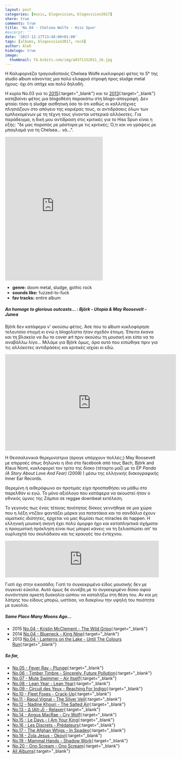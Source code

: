 ```yaml
---
layout: post
categories: [music, blogovision, blogovision2017]
share: true
comments: true
title: 'No.04 - Chelsea Wolfe - Hiss Spun'
#excerpt: ''
date: '2017-12-17T13:48:00+01:00'
tags: [albums, blogovision2017, rock]
author: Aleh
hidelogo: true
image:
  thumbnail: f4.bcbits.com/img/a0371152011_16.jpg
---
```

Η Καλιφορνέζα τραγουδοποιός Chelsea Wolfe κυκλοφορεί φέτος το 5° της studio album κάνοντας μια πολύ ελαφριά στροφή προς sludge metal ήχους· όχι ότι απήχε και πολύ δηλαδή.

Η κυρία No.03 για το [2015](/music/blogovision/blogovision2015/blogovision2015-no03/){:target="_blank"} και το [2013](/music/blogovision/blogovision2013/blogovision2013-no03/){:target="_blank"} κατεβαίνει φέτος μια blogoθέση παρακάτω στη blogo-απογραφή. Δεν φταίει τόσο η sludge αισθητική όσο το ότι καθώς οι καλλιτέχνες πλησιάζουν στο απόγειο της καριέρας τους, οι αντιδράσεις όλων των εμπλεκομένων με τη τέχνη τους γίνονται υστερικά αλλόκοτες. Για παράδειγμα, η δική μου αντίδραση στις κριτικές για το Hiss Spun είναι η εξής: "δε μας παρατάς ρε μάστορα με τις κριτικές; Ό,τι και να γράψεις ρε μπαγλαμά για τη Chelsea... νά...".

<iframe style="border: 0; width: 320px; height: 470px;" src="https://bandcamp.com/EmbeddedPlayer/album=3891158978/size=large/bgcol=ffffff/linkcol=0687f5/tracklist=false/track=598937405/transparent=true/" seamless><a href="http://chelseawolfe.bandcamp.com/album/hiss-spun">Hiss Spun by CHELSEA WOLFE</a></iframe>

* **genre:** doom metal, sludge, gothic rock
* **sounds like:** fuzzed-to-fuck 
* **fav tracks:** entire album

<div class="text-divider"></div>

##### <i class="fa fa-hand-o-right"></i> An homage to glorious outcasts... : Björk - Utopia & May Roosevelt - Junea
Björk δεν κατάφερα ν' ακούσω φέτος. Άσε που το album κυκλοφόρησε τελευταία στιγμή κι ενώ η blogoλίστα ήταν σχεδόν έτοιμη. Έπειτα έκανα και τη βλακεία να δω το cover art πριν ακούσω τη μουσική και είπα να το αναβάλλω λίγο... Μιλάμε για Björk όμως, άρα αυτό που ειπώθηκε πριν για τις αλλόκοτες αντιδράσεις και κριτικές ισχύει κι εδώ.

<iframe width="560" height="315" src="https://www.youtube.com/embed/RIGgn1s3AvI?rel=0" frameborder="0" gesture="media" allow="encrypted-media" allowfullscreen></iframe>

Η Θεσσαλονικιά θερεμινίστρια (άραγε υπάρχουν πολλές;) May Roosevelt με επιρροές όπως δηλώνει η ίδια στo facebook από τους Bach, Björk and Klaus Nomi, κυκλοφορεί τον τρίτο της δίσκο (τέταρτο μαζί με το EP *Panda (A Story About Love And Fear)* (2009) ) μέσω της ελληνικής δισκογραφικής Inner Ear Records. 

Θερεμίνη ή αιθερόφωνο αν προτιμάς είχα προσπαθήσει να μάθω στο παρελθόν κι εγώ. Το μόνο αξιόλογο που κατάφερα να ακουστεί ήταν ο εθνικός ύμνος της Ζάμπια σε reggae downbeat εκτέλεση.

Το γεγονός πως ένας τέτοιας ποιότητας δίσκος γεννήθηκε σε μια χώρα που η λέξη ντιζάιν φαντάζει μάρκα για πατατάκια και τα σανδάλια έχουν ιαματικές ιδιότητες, έρχεται να μας θυμίσει πως miracles do happen. Η ελληνική μουσική σκηνή έχει πολύ όμορφο ήχο και καταπληκτικά σχήματα· η πραγματική πρόκληση είναι πως μπορεί κάνεις να τη ξελασπώσει απ' τα ουρλιαχτά του σκυλάδικου και τις κραυγές του έντεχνου.

<iframe style="border: 0; width: 100%; height: 120px;" src="https://bandcamp.com/EmbeddedPlayer/album=63296371/size=large/bgcol=ffffff/linkcol=0687f5/tracklist=false/artwork=small/track=3741103931/transparent=true/" seamless><a href="http://mayroosevelt-innerear.bandcamp.com/album/junea">Junea by May Roosevelt</a></iframe>

Γιατί όχι στην εικοσάδα; Γιατί το συγκεκριμένο είδος μουσικής δεν με συγκινεί εύκολα. Αυτό όμως δε συνέβη με το συγκεκριμένο δίσκο αφού συνάντησα αρκετή δυσκολία ώσπου να καταλήξω στη θέση του. Αν και μη λάτρης του είδους μπορώ, ωστόσο, να διακρίνω την υψηλή του ποιότητα με ευκολία.

##### <i class="fa fa-hand-o-right"></i> Same Place Many Moons Ago...

* 2015 [No.04 - Kristin McClement - The Wild Grips](/music/blogovision/blogovision2015/blogovision2015-no04/){:target="_blank"}
* 2014 [No.04 - Blueneck - King Nine](/music/blogovision/blogovision2014/blogovision2014-no04/){:target="_blank"}
* 2013 [No.04 - Lanterns on the Lake - Until The Colours Run](/music/blogovision/blogovision2013/blogovision2013-no04/){:target="_blank"}

##### <i class="fa fa-hand-o-right"></i> So far,

* [No.05 - Fever Ray - Plunge](/music/blogovision/blogovision2017/no05/){:target="_blank"}
* [No.06 - Timber Timbre - Sincerely, Future Pollution](/music/blogovision/blogovision2017/no06/){:target="_blank"}
* [No.07 - Mute Swimmer - Air Itself](/music/blogovision/blogovision2017/no07/){:target="_blank"}
* [No.08 - Lean Year - Lean Year](/music/blogovision/blogovision2017/no08/){:target="_blank"}
* [No.09 - Circuit des Yeux - Reaching For Indigo](/music/blogovision/blogovision2017/no09/){:target="_blank"}
* [No.10 - Fleet Foxes - Crack-Up](/music/blogovision/blogovision2017/no10/){:target="_blank"}
* [No.11 - Raoul Vignal - The Silver Veil](/music/blogovision/blogovision2017/no11/){:target="_blank"}
* [No.12 - Nadine Khouri - The Salted Air](/music/blogovision/blogovision2017/no12/){:target="_blank"}
* [No.13 - ∆ (Alt-J) - Relaxer](/music/blogovision/blogovision2017/no13/){:target="_blank"}
* [No.14 - Angus MacRae - Cry Wolf](/music/blogovision/blogovision2017/no14/){:target="_blank"}
* [No.15 - Le Days - I Am Your King](/music/blogovision/blogovision2017/no15/){:target="_blank"}
* [No.16 - Les Discrets - Prédateurs](/music/blogovision/blogovision2017/no16/){:target="_blank"}
* [No.17 - The Afghan Whigs - In Spades](/music/blogovision/blogovision2017/no17/){:target="_blank"}
* [No.18 - Zola Jesus - Okovi](/music/blogovision/blogovision2017/no18/){:target="_blank"}
* [No.19 - Mammal Hands - Shadow Work](/music/blogovision/blogovision2017/no19/){:target="_blank"}
* [No.20 - Ono Scream - Ono Scream](/music/blogovision/blogovision2017/no20/){:target="_blank"}
* [All Albums](/music/new-albums-2017/){:target="_blank"}